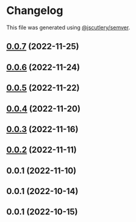 # Changelog

This file was generated using [@jscutlery/semver](https://github.com/jscutlery/semver).

## [0.0.7](https://github.com/otwld/ecosystem/compare/charts-api-otwld-fr-0.0.6...charts-api-otwld-fr-0.0.7) (2022-11-25)



## [0.0.6](https://github.com/otwld/ecosystem/compare/charts-api-otwld-fr-0.0.5...charts-api-otwld-fr-0.0.6) (2022-11-24)



## [0.0.5](https://github.com/otwld/ecosystem/compare/charts-api-otwld-fr-0.0.4...charts-api-otwld-fr-0.0.5) (2022-11-22)



## [0.0.4](https://github.com/otwld/ecosystem/compare/charts-api-otwld-fr-0.0.3...charts-api-otwld-fr-0.0.4) (2022-11-20)



## [0.0.3](https://github.com/otwld/ecosystem/compare/charts-api-otwld-fr-0.0.2...charts-api-otwld-fr-0.0.3) (2022-11-16)



## [0.0.2](https://github.com/otwld/ecosystem/compare/charts-api-otwld-fr-0.0.1...charts-api-otwld-fr-0.0.2) (2022-11-11)



## 0.0.1 (2022-11-10)



## 0.0.1 (2022-10-14)



## 0.0.1 (2022-10-15)
